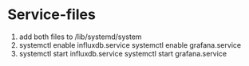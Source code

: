 # Service-files

1. add both files to /lib/systemd/system
2. systemctl enable influxdb.service
   systemctl enable grafana.service
3. systemctl start influxdb.service
   systemctl start grafana.service


